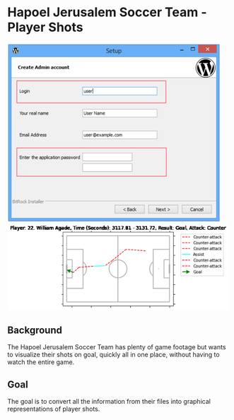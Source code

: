 # Hapoel Jerusalem Soccer Team - Player Shots
<p float="left">
  <img src="image4.png" width="480" />
  <img src="image7.png" width="500" /> 
</p>

## Background
The Hapoel Jerusalem Soccer Team has plenty of game footage but wants to 
visualize their shots on goal, quickly all in one place, without having to watch the entire game.

## Goal
The goal is to convert all the information from their files into graphical representations of player shots.
